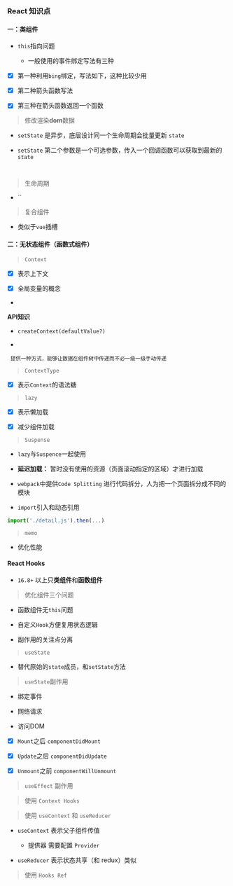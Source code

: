 ### React 知识点

#### 一：类组件

- `this`指向问题

    - 一般使用的事件绑定写法有三种

- [x] 第一种利用`bing`绑定，写法如下，这种比较少用

- [x] 第二种箭头函数写法

- [x] 第三种在箭头函数返回一个函数

> 修改渲染**dom**数据

- `setState` 是异步，底层设计同一个生命周期会批量更新 `state`

- `setState` 第二个参数是一个可选参数，传入一个回调函数可以获取到最新的`state`

```js



```

> 生命周期

- ``

> 复合组件

- 类似于`vue`插槽



#### 二：无状态组件（函数式组件）

> `Context`

- [x] 表示上下文

- [x] 全局变量的概念

- 

**API知识**

- `createContext(defaultValue?)`

- 

` 提供一种方式，能够让数据在组件树中传递而不必一级一级手动传递`


> `ContextType`

- [x] 表示`Context`的语法糖

> `lazy` 

- [x] 表示懒加载

- [x] 减少组件加载

> `Suspense`

- `lazy`与`Suspence`一起使用

- **延迟加载：** 暂时没有使用的资源（页面滚动指定的区域）才进行加载

- `webpack`中提供`Code Splitting` 进行代码拆分，人为把一个页面拆分成不同的模块

- `import`引入和动态引用

```js
import('./detail.js').then(...)
```

> `memo`

- 优化性能

#### React Hooks

- `16.8+` 以上只**类组件**和**函数组件**

> 优化组件三个问题

- 函数组件无`this`问题

- 自定义`Hook`方便复用状态逻辑

- 副作用的关注点分离

> `useState`

- 替代原始的`state`成员，和`setState`方法

> `useState`副作用

- 绑定事件

- 网络请求

- 访问DOM

- [x] `Mount`之后 `componentDidMount`

- [x] `Update`之后 `componentDidUpdate`

- [x] `Unmount`之前 `componentWillUnmount`

> `useEffect` 副作用

> 使用 `Context Hooks`

> 使用 `useContext` 和 `useReducer`

- `useContext` 表示父子组件传值

    - 提供器 需要配置 `Provider` 

- `useReducer` 表示状态共享（和 redux）类似

> 使用 `Hooks Ref`


